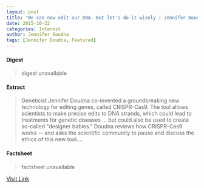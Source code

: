 ```yaml
---
layout: post
title: "We can now edit our DNA. But let's do it wisely | Jennifer Doudna"
date: 2015-10-22
categories: Interest
author: Jennifer Doudna
tags: [Jennifer Doudna, Featured]
---
```



#### Digest
>digest unavailable

#### Extract
>Geneticist Jennifer Doudna co-invented a groundbreaking new technology for editing genes, called CRISPR-Cas9. The tool allows scientists to make precise edits to DNA strands, which could lead to treatments for genetic diseases … but could also be used to create so-called "designer babies." Doudna reviews how CRISPR-Cas9 works -- and asks the scientific community to pause and discuss the ethics of this new tool....

#### Factsheet
>factsheet unavailable

[Visit Link](http://www.ted.com/talks/jennifer_doudna_we_can_now_edit_our_dna_but_let_s_do_it_wisely)


